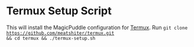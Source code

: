 # Termux Setup Script
This will install the MagicPuddle configuration for <a href='https://termux.com/'>Termux</a>.
Run <code>git clone <https://github.com/meatshiter/termux.git> && cd termux && ./termux-setup.sh</code>
